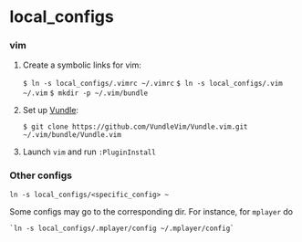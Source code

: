 # local\_configs

### vim

1. Create a symbolic links for vim:

    `$ ln -s local_configs/.vimrc ~/.vimrc`
    `$ ln -s local_configs/.vim   ~/.vim`
    `$ mkdir -p ~/.vim/bundle`

2. Set up [Vundle](https://github.com/VundleVim/Vundle.vim):

    `$ git clone https://github.com/VundleVim/Vundle.vim.git ~/.vim/bundle/Vundle.vim`

3. Launch `vim` and run `:PluginInstall`

### Other configs

`ln -s local_configs/<specific_config> ~`

Some configs may go to the corresponding dir. For instance, for `mplayer` do

    `ln -s local_configs/.mplayer/config ~/.mplayer/config`
